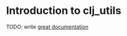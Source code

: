 # Introduction to clj_utils

TODO: write [great documentation](http://jacobian.org/writing/great-documentation/what-to-write/)
